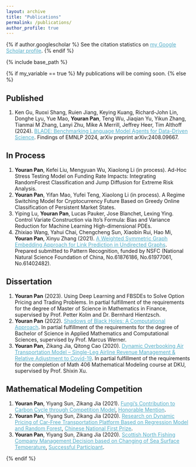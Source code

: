 ```yaml
---
layout: archive
title: "Publications"
permalink: /publications/
author_profile: true
---
```


{% if author.googlescholar %}
  See the citation statistics on <a href="{{author.googlescholar}}" style="color: #52adc8; text-decoration=underline">my Google Scholar profile</a>.
{% endif %}

{% include base_path %}

{% if my_variable == true %}
My publications will be coming soon.
{% else %}

<!--{% for post in site.publications reversed %}
  {% include archive-single.html %}
{% endfor %}
-->

## Published

1. Ken Gu, Ruoxi Shang, Ruien Jiang, Keying Kuang, Richard-John Lin, Donghe Lyu, Yue Mao, **Youran Pan**, Teng Wu, Jiaqian Yu, Yikun Zhang, Tianmai M Zhang, Lanyi Zhu, Mike A Merrill, Jeffrey Heer, Tim Althoff (2024). <A href="https://arxiv.org/abs/2408.09667" style="color: #52adc8; text-decoration=underline"> BLADE: Benchmarking Language Model Agents for Data-Driven Science</A>. Findings of EMNLP 2024, arXiv preprint arXiv:2408.09667.

## In Process

1. **Youran Pan**, Kefei Liu, Mengyuan Wu, Xiaolong Li (in process). Ad-Hoc Stress Testing Model on Funding Rate Impacts: Integrating RandomForest Classification and Jump Diffusion for Extreme Risk Analysis.
2. **Youran Pan**, Yifan Mao, Yufei Teng, Xiaolong Li (in process). A Regime Switching Model for Cryptocurrency Future Based on Greedy Online Classification of Persistent Market States.
3. Yiping Lu, **Youran Pan**, Lucas Pauker, Jose Blanchet, Lexing Ying. Control Variate Construction via Ito’s Formula: Bias and Variance Reduction for Machine Learning High-dimensional PDEs.
4. Zhixiao Wang, Yahui Chai, Chengcheng Sun, Xiaobin Rui, Hao Mi, **Youran Pan**, Xinyu Zhang (2021). <A href="https://YRPan1999.github.io/publications/A_Weighted_Symmetric_Graph_Embedding_Approach_for_Link_Prediction_in_Undirected_Graphs.pdf" style="color: #52adc8; text-decoration=underline"> A Weighted Symmetric Graph Embedding Approach for Link Prediction in Undirected Graphs</A>. Prepared submitted to Pattern Recognition, funded by NSFC (National Natural Science Foundation of China, No.61876186, No.61977061, No.61402482).


## Dissertation

1. **Youran Pan** (2023). Using Deep Learning and FBSDEs to Solve Option Pricing and Trading Problems. In partial fulfillment of the requirements for the degree of Master of Science in Mathematics in Finance, supervised by Prof. Petter Kolm and Dr. Bernhard Hientzsch.
2. **Youran Pan** (2022). <A href="https://YRPan1999.github.io/publications/Signature Work Thesis_Youran Pan.pdf" style="color: #52adc8; text-decoration=underline"> Shadows of Black Holes: A Computational Approach</A>. In partial fulfillment of the requirements for the degree of Bachelor of Science in Applied Mathematics and Computational Sciences, supervised by Prof. Marcus Werner.
3. **Youran Pan**, Zikang Jia, Qitong Cao (2020). <A href="https://YRPan1999.github.io/publications/Dynamic Overbooking Air Transportation Model – Single-Leg Airline Revenue Management & Relative Adjustment to Covid-19.pdf" style="color: #52adc8; text-decoration=underline"> Dynamic Overbooking Air Transportation Model – Single-Leg Airline Revenue Management & Relative Adjustment to Covid-19</A>. In partial fulfillment of the requirements for the completion of Math 406 Mathematical Modeling course at DKU, supervised by Prof. Shixin Xu.


## Mathematical Modeling Competition

1. **Youran Pan**, Yiyang Sun, Zikang Jia (2021). <A href="https://YRPan1999.github.io/publications/2021_MCM.pdf" style="color: #52adc8; text-decoration=underline"> Fungi’s Contribution to Carbon Cycle through Competition Model</A>, <A href="https://YRPan1999.github.io/publications/2021_H_Award.pdf" style="color: #52adc8; text-decaration=underline">Honorable Mention</A>.
2. **Youran Pan**, Yiyang Sun, Zikang Jia (2020). <A href="https://YRPan1999.github.io/publications/2020_Mathorcup.pdf" style="color: #52adc8; text-decoration=underline"> Research on Dynamic Pricing of Car-Free Transportation Platform Based on Regression Model and Random Forest</A>, <A href="https://YRPan1999.github.io/publications/2020_Mathorcup_Award.pdf" style="color: #52adc8; text-decaration=underline">Chinese National First Prize</A>.
3. **Youran Pan**, Yiyang Sun, Zikang Jia (2020). <A href="https://YRPan1999.github.io/publications/2020_MCM.pdf" style="color: #52adc8; text-decoration=underline"> Scottish North Fishing Company Management Decision based on Changing of Sea Surface Temperature</A>, <A href="https://YRPan1999.github.io/publications/2020_SP_Award.pdf" style="color: #52adc8; text-decaration=underline">Successful Participant</A>.

{% endif %}
